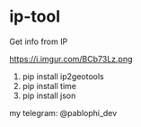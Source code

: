 # ip-tool
Get info from IP

https://i.imgur.com/BCb73Lz.png

1. pip install ip2geotools   
2. pip install time   
3. pip install json   

my telegram: @pablophi_dev

